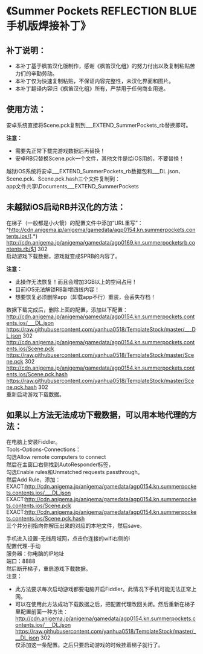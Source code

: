 # 《Summer Pockets REFLECTION BLUE手机版焊接补丁》

## 补丁说明：
 * 本补丁基于枫笛汉化版制作，感谢《枫笛汉化组》的努力付出以及复制粘贴苦力们的辛勤劳动。  
 * 本补丁仅为快速复制粘贴，不保证内容完整性，未汉化界面和图片。  
 * 本补丁翻译内容归《枫笛汉化组》所有，严禁用于任何商业用途。  

## 使用方法：
安卓系统直接将Scene.pck复制到___EXTEND_SummerPockets_rb替换即可。  

**注意：**
 * 需要先正常下载完游戏数据后再替换！
 * 安卓RB只替换Scene.pck一个文件，其他文件是给iOS用的，不要替换！

越狱iOS系统将安卓___EXTEND_SummerPockets_rb数据包和___DL.json、Scene.pck、Scene.pck.hash三个文件复制到：  
app文件共享\Documents\___EXTEND_SummerPockets  

## 未越狱iOS启动RB并汉化的方法：  
在梯子（一般都是小火箭）的配置文件中添加“URL重写”：  
^http://cdn.anigema.jp/anigema/gamedata/agp0154.kn.summerpockets.contents.ios/(.*) http://cdn.anigema.jp/anigema/gamedata/agp0169.kn.summerpocketsrb.contents.rb/$1 302  
启动游戏下载数据，游戏就变成SPRB的内容了。

**注意：**
 * 此操作无法恢复！而且会增加3GB以上的空间占用！
 * 目前iOS无法解锁RB新增四线内容！
 * 想要恢复必须删除app（卸载app不行）重装，会丢失存档！
 
数据下载完成后，删除上面的配置，添加以下配置：  
http://cdn.anigema.jp/anigema/gamedata/agp0154.kn.summerpockets.contents.ios/___DL.json https://raw.githubusercontent.com/yanhua0518/TemplateStock/master/___DL.json 302  
http://cdn.anigema.jp/anigema/gamedata/agp0154.kn.summerpockets.contents.ios/Scene.pck https://raw.githubusercontent.com/yanhua0518/TemplateStock/master/Scene.pck 302  
http://cdn.anigema.jp/anigema/gamedata/agp0154.kn.summerpockets.contents.ios/Scene.pck.hash https://raw.githubusercontent.com/yanhua0518/TemplateStock/master/Scene.pck.hash 302  
重新启动游戏下载数据。

## 如果以上方法无法成功下载数据，可以用本地代理的方法：
在电脑上安装Fiddler。  
Tools-Options-Connections：  
勾选Allow remote computers to connect  
然后在主窗口右侧找到AutoResponder标签，  
勾选Enable rules和Unmatched requests passthrough。  
然后Add Rule，添加：  
EXACT:http://cdn.anigema.jp/anigema/gamedata/agp0154.kn.summerpockets.contents.ios/___DL.json  
EXACT:http://cdn.anigema.jp/anigema/gamedata/agp0154.kn.summerpockets.contents.ios/Scene.pck  
EXACT:http://cdn.anigema.jp/anigema/gamedata/agp0154.kn.summerpockets.contents.ios/Scene.pck.hash  
三个并分别指向你解压出来的对应的本地文件，然后save。

手机进入设置-无线局域网，点击你连接的wifi右侧的i  
配置代理-手动  
服务器：你电脑的IP地址  
端口：8888  
然后断开梯子，重启游戏下载数据。  
注意：
 * 此方法要求每次启动游戏都要电脑开启Fiddler。此情况下手机可能无法正常上网。  
 * 可以在使用此方法成功下载数据之后，把配置代理改回关闭。然后重新在梯子里配置前面一种方法：  
http://cdn.anigema.jp/anigema/gamedata/agp0154.kn.summerpockets.contents.ios/___DL.json https://raw.githubusercontent.com/yanhua0518/TemplateStock/master/___DL.json 302  
仅添加这一条配置。之后只要启动游戏的时候挂着梯子就行了。  
